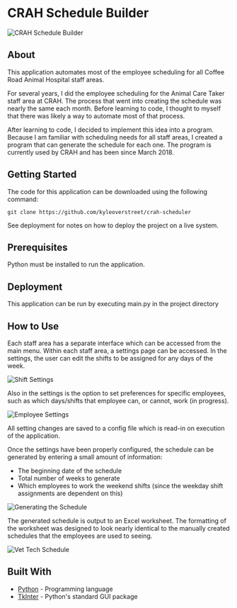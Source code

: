 # CRAH Schedule Builder

![CRAH Schedule Builder](img/main.png "CRAH Schedule Builder")

## About

This application automates most of the employee scheduling for all Coffee Road Animal Hospital staff areas.

For several years, I did the employee scheduling for the Animal Care Taker staff area at CRAH. The process that went into creating the schedule was nearly the same each month. Before learning to code, I thought to myself that there was likely a way to automate most of that process.

After learning to code, I decided to implement this idea into a program. Because I am familiar with scheduling needs for all staff areas, I created a program that can generate the schedule for each one. The program is currently used by CRAH and has been since March 2018.

## Getting Started

The code for this application can be downloaded using the following command:

```
git clone https://github.com/kyleoverstreet/crah-scheduler
```

See deployment for notes on how to deploy the project on a live system.

## Prerequisites

Python must be installed to run the application.

## Deployment

This application can be run by executing main.py in the project directory

## How to Use

Each staff area has a separate interface which can be accessed from the main menu. Within each staff area, a settings page can be accessed. In the settings, the user can edit the shifts to be assigned for any days of the week.

![Shift Settings](img/edit_shifts.png "Shift Settings")

Also in the settings is the option to set preferences for specific employees, such as which days/shifts that employee can, or cannot, work (in progress).

![Employee Settings](img/employee_settings.png "Employee Settings")

All setting changes are saved to a config file  which is read-in on execution of the application.

Once the settings have been properly configured, the schedule can be generated by entering a small amount of information:
* The beginning date of the schedule
* Total number of weeks to generate
* Which employees to work the weekend shifts (since the weekday shift assignments are dependent on this)

![Generating the Schedule](img/generate.png "Generating the Schedule")

The generated schedule is output to an Excel worksheet. The formatting of the worksheet was designed to look nearly identical to the manually created schedules that the employees are used to seeing.

![Vet Tech Schedule](img/tech_schedule.png "Vet Tech Schedule")

## Built With

* [Python](https://www.python.org/) - Programming language
* [TkInter](https://wiki.python.org/moin/TkInter) - Python's standard GUI package
